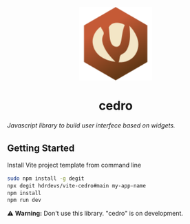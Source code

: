 <div align="center">
  <img src="https://raw.githubusercontent.com/hdrdevs/cedro/main/public/cedro-logo.svg" alt="Cedro" width="170">
  <h1>cedro</h1>

</div>
<h6>Javascript library to build user interfece based on widgets.</h6>

## Getting Started

Install Vite project template from command line

```sh
sudo npm install -g degit
npx degit hdrdevs/vite-cedro#main my-app-name
npm install
npm run dev
```

⚠️ **Warning:** Don't use this library. "cedro" is on development.
